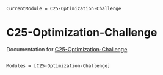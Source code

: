 ```@meta
CurrentModule = C25-Optimization-Challenge
```

# C25-Optimization-Challenge

Documentation for [C25-Optimization-Challenge](https://github.com/jflow21/C25-Optimization-Challenge.jl).

```@index

```

```@autodocs
Modules = [C25-Optimization-Challenge]
```
